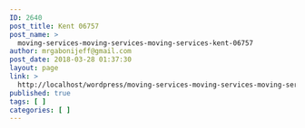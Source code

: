 ```yaml
---
ID: 2640
post_title: Kent 06757
post_name: >
  moving-services-moving-services-moving-services-kent-06757
author: mrgabonijeff@gmail.com
post_date: 2018-03-28 01:37:30
layout: page
link: >
  http://localhost/wordpress/moving-services-moving-services-moving-services-kent-06757/
published: true
tags: [ ]
categories: [ ]
---
```

